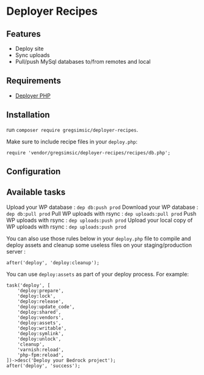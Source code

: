 # Deployer Recipes



## Features

* Deploy site 
* Sync uploads
* Pull/push MySql databases to/from remotes and local

## Requirements

* [Deployer PHP](http://deployer.org/)

## Installation

run `composer require gregsimsic/deployer-recipes`.

Make sure to include recipe files in your `deploy.php`:

    require 'vendor/gregsimsic/deployer-recipes/recipes/db.php';

## Configuration



## Available tasks

Upload your WP database : `dep db:push prod`
Download your WP database : `dep db:pull prod`
Pull WP uploads with rsync : `dep uploads:pull prod`
Push WP uploads with rsync : `dep uploads:push prod`
Upload your local copy of WP uploads with rsync : `dep uploads:push prod`

You can also use those rules below in your `deploy.php` file to compile and deploy assets and cleanup some useless files on your staging/production server :

    after('deploy', 'deploy:cleanup');

You can use `deploy:assets` as part of your deploy process. For example:

    task('deploy', [
        'deploy:prepare',
        'deploy:lock',
        'deploy:release',
        'deploy:update_code',
        'deploy:shared',
        'deploy:vendors',
        'deploy:assets',
        'deploy:writable',
        'deploy:symlink',
        'deploy:unlock',
        'cleanup',
        'varnish:reload',
        'php-fpm:reload',
    ])->desc('Deploy your Bedrock project');
    after('deploy', 'success');

